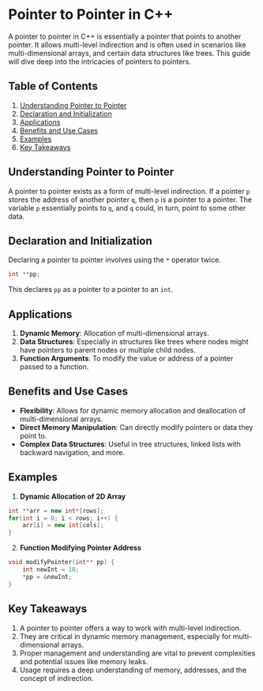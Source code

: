 

# Pointer to Pointer in C++

A pointer to pointer in C++ is essentially a pointer that points to another pointer. It allows multi-level indirection and is often used in scenarios like multi-dimensional arrays, and certain data structures like trees. This guide will dive deep into the intricacies of pointers to pointers.

## Table of Contents

1. [Understanding Pointer to Pointer](#understanding-pointer-to-pointer)
2. [Declaration and Initialization](#declaration-and-initialization)
3. [Applications](#applications)
4. [Benefits and Use Cases](#benefits-and-use-cases)
5. [Examples](#examples)
6. [Key Takeaways](#key-takeaways)

## Understanding Pointer to Pointer

A pointer to pointer exists as a form of multi-level indirection. If a pointer `p` stores the address of another pointer `q`, then `p` is a pointer to a pointer. The variable `p` essentially points to `q`, and `q` could, in turn, point to some other data.

## Declaration and Initialization

Declaring a pointer to pointer involves using the `*` operator twice.

```cpp
int **pp;
```

This declares `pp` as a pointer to a pointer to an `int`.

## Applications

1. **Dynamic Memory**: Allocation of multi-dimensional arrays.
2. **Data Structures**: Especially in structures like trees where nodes might have pointers to parent nodes or multiple child nodes.
3. **Function Arguments**: To modify the value or address of a pointer passed to a function.

## Benefits and Use Cases

- **Flexibility**: Allows for dynamic memory allocation and deallocation of multi-dimensional arrays.
- **Direct Memory Manipulation**: Can directly modify pointers or data they point to.
- **Complex Data Structures**: Useful in tree structures, linked lists with backward navigation, and more.

## Examples

1. **Dynamic Allocation of 2D Array**

```cpp
int **arr = new int*[rows];
for(int i = 0; i < rows; i++) {
    arr[i] = new int[cols];
}
```

2. **Function Modifying Pointer Address**

```cpp
void modifyPointer(int** pp) {
    int newInt = 10;
    *pp = &newInt;
}
```

## Key Takeaways

1. A pointer to pointer offers a way to work with multi-level indirection.
2. They are critical in dynamic memory management, especially for multi-dimensional arrays.
3. Proper management and understanding are vital to prevent complexities and potential issues like memory leaks.
4. Usage requires a deep understanding of memory, addresses, and the concept of indirection.

